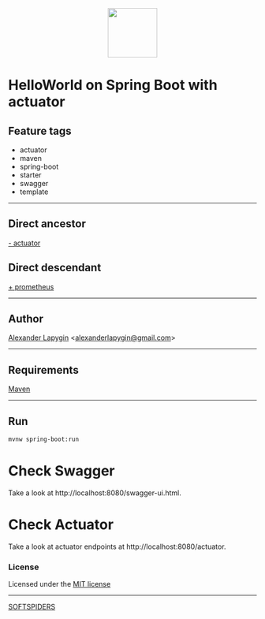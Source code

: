 <div align="center">
    <a href="https://github.com/softspiders/softspiders">
      <img src="https://avatars.githubusercontent.com/u/47006425?v=4"width="100" height="100"/>
    </a>
</div> 

# HelloWorld on Spring Boot with actuator


## Feature tags

- actuator
- maven
- spring-boot
- starter
- swagger
- template

---

## Direct ancestor
[- actuator](https://github.com/AlexanderLapygin/spring-boot-helloworld#readme)

## Direct descendant
[+ prometheus](https://github.com/AlexanderLapygin/spring-boot-prometheus/tree/main#readme)

---

## Author

[Alexander Lapygin](https://github.com/AlexanderLapygin) <<alexanderlapygin@gmail.com>>

---

## Requirements

[Maven](https://maven.apache.org/)

---

## Run

```sh
mvnw spring-boot:run
```

# Check Swagger

Take a look at http://localhost:8080/swagger-ui.html.

# Check Actuator

Take a look at actuator endpoints at http://localhost:8080/actuator.

### License

Licensed under the [MIT license](./LICENSE)

---

[SOFTSPIDERS](https://github.com/softspiders/softspiders)
